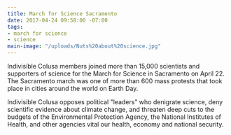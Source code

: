 ```yaml
---
title: March for Science Sacramento
date: 2017-04-24 09:58:00 -07:00
tags:
- march for science
- science
main-image: "/uploads/Nuts%20about%20science.jpg"
---
```


Indivisible Colusa members joined more than 15,000 scientists and supporters of science for the March for Science in Sacramento on April 22. The Sacramento march was one of more than 600 mass protests that took place in cities around the world on Earth Day. 

Indivisible Colusa opposes political "leaders" who denigrate science, deny scientific evidence about climate change, and threaten deep cuts to the budgets of the Environmental Protection Agency, the National Institutes of Health, and other agencies vital our health, economy and national security.